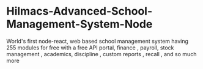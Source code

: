 # Hilmacs-Advanced-School-Management-System-Node
World's first node-react, web based school management system having 255 modules for free with a free API portal, finance , payroll, stock management , academics, discipline , custom reports ,  recall , and so much more 
